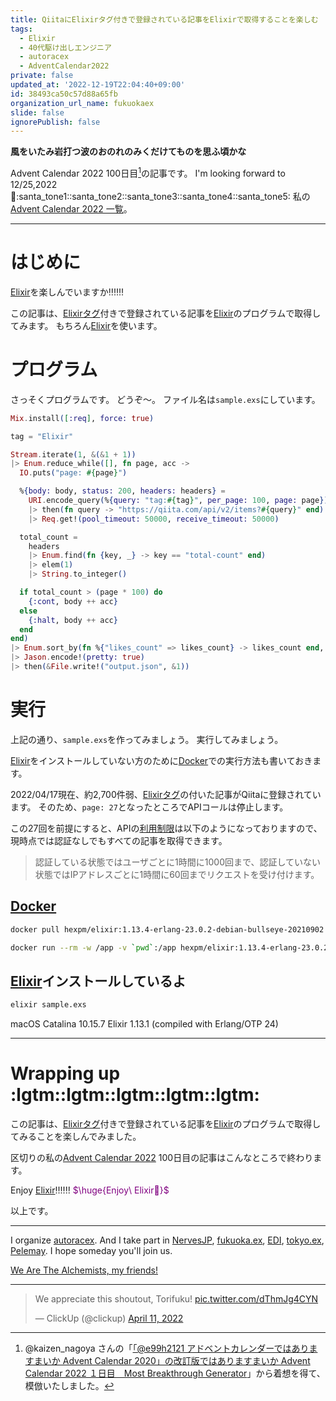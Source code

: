 ```yaml
---
title: QiitaにElixirタグ付きで登録されている記事をElixirで取得することを楽しむ
tags:
  - Elixir
  - 40代駆け出しエンジニア
  - autoracex
  - AdventCalendar2022
private: false
updated_at: '2022-12-19T22:04:40+09:00'
id: 38493ca50c57d88a65fb
organization_url_name: fukuokaex
slide: false
ignorePublish: false
---
```

**風をいたみ岩打つ波のおのれのみくだけてものを思ふ頃かな**

Advent Calendar 2022 100日目[^1]の記事です。
I'm looking forward to 12/25,2022 :santa::santa_tone1::santa_tone2::santa_tone3::santa_tone4::santa_tone5:
私の[Advent Calendar 2022 一覧](https://docs.google.com/spreadsheets/d/1HQvFjagQLRPjOYAjDVzWp9S4b8dKixxvvaz_TtbZWto/edit#gid=1723448955)。

[^1]: @kaizen_nagoya さんの「[「@e99h2121 アドベントカレンダーではありますまいか Advent Calendar 2020」の改訂版ではありますまいか Advent Calendar 2022 １日目　Most Breakthrough Generator](https://qiita.com/kaizen_nagoya/items/49ebebee3a0377f3b59b)」から着想を得て、模倣いたしました。 

---



# はじめに

[Elixir](https://elixir-lang.org/)を楽しんでいますか:bangbang::bangbang::bangbang:

この記事は、[Elixirタグ](https://qiita.com/tags/elixir)付きで登録されている記事を[Elixir](https://elixir-lang.org/)のプログラムで取得してみます。
もちろん[Elixir](https://elixir-lang.org/)を使います。

# プログラム

さっそくプログラムです。
どうぞ〜。
ファイル名は`sample.exs`にしています。

```elixir:sample.exs
Mix.install([:req], force: true)

tag = "Elixir"

Stream.iterate(1, &(&1 + 1))
|> Enum.reduce_while([], fn page, acc ->
  IO.puts("page: #{page}")

  %{body: body, status: 200, headers: headers} =
    URI.encode_query(%{query: "tag:#{tag}", per_page: 100, page: page})
    |> then(fn query -> "https://qiita.com/api/v2/items?#{query}" end)
    |> Req.get!(pool_timeout: 50000, receive_timeout: 50000)

  total_count =
    headers
    |> Enum.find(fn {key, _} -> key == "total-count" end)
    |> elem(1)
    |> String.to_integer()

  if total_count > (page * 100) do
    {:cont, body ++ acc}
  else
    {:halt, body ++ acc}
  end
end)
|> Enum.sort_by(fn %{"likes_count" => likes_count} -> likes_count end, :desc)
|> Jason.encode!(pretty: true)
|> then(&File.write!("output.json", &1))
```

# 実行

上記の通り、`sample.exs`を作ってみましょう。
実行してみましょう。

[Elixir](https://elixir-lang.org/)をインストールしていない方のために[Docker](https://www.docker.com/)での実行方法も書いておきます。

2022/04/17現在、約2,700件弱、[Elixirタグ](https://qiita.com/tags/elixir)の付いた記事がQiitaに登録されています。
そのため、`page: 27`となったところでAPIコールは停止します。

この27回を前提にすると、APIの[利用制限](https://qiita.com/api/v2/docs#%E5%88%A9%E7%94%A8%E5%88%B6%E9%99%90)は以下のようになっておりますので、現時点では認証なしでもすべての記事を取得できます。

> 認証している状態ではユーザごとに1時間に1000回まで、認証していない状態ではIPアドレスごとに1時間に60回までリクエストを受け付けます。


## [Docker](https://www.docker.com/)

```bash
docker pull hexpm/elixir:1.13.4-erlang-23.0.2-debian-bullseye-20210902

docker run --rm -w /app -v `pwd`:/app hexpm/elixir:1.13.4-erlang-23.0.2-debian-bullseye-20210902 mix local.hex --force && elixir sample.exs
```

## [Elixir](https://elixir-lang.org/)インストールしているよ

```bash
elixir sample.exs
```

macOS Catalina 10.15.7
Elixir 1.13.1 (compiled with Erlang/OTP 24)



---

# Wrapping up :lgtm::lgtm::lgtm::lgtm::lgtm:


この記事は、[Elixirタグ](https://qiita.com/tags/elixir)付きで登録されている記事を[Elixir](https://elixir-lang.org/)のプログラムで取得してみることを楽しんでみました。

区切りの私の[Advent Calendar 2022](https://docs.google.com/spreadsheets/d/1HQvFjagQLRPjOYAjDVzWp9S4b8dKixxvvaz_TtbZWto/edit#gid=1723448955) 100日目の記事はこんなところで終わります。


Enjoy [Elixir](https://elixir-lang.org/):bangbang::bangbang::bangbang:
<font color="purple">$\huge{Enjoy\ Elixir🚀}$</font>


以上です。





---

I organize [autoracex](https://autoracex.connpass.com/).
And I take part in [NervesJP](https://nerves-jp.connpass.com/), [fukuoka.ex](https://fukuokaex.connpass.com/), [EDI](https://fukuokaex.connpass.com/), [tokyo.ex](https://beam-lang.connpass.com/), [Pelemay](https://pelemay.connpass.com/).
I hope someday you'll join us.

[We Are The Alchemists, my friends!](https://www.youtube.com/watch?v=04854XqcfCY)

---

<blockquote class="twitter-tweet"><p lang="en" dir="ltr">We appreciate this shoutout, Torifuku! <a href="https://t.co/dThmJg4CYN">pic.twitter.com/dThmJg4CYN</a></p>&mdash; ClickUp (@clickup) <a href="https://twitter.com/clickup/status/1513541411634913284?ref_src=twsrc%5Etfw">April 11, 2022</a></blockquote> <script async src="https://platform.twitter.com/widgets.js" charset="utf-8"></script> 






